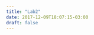```yaml
---
title: "Lab2"
date: 2017-12-09T18:07:15-03:00
draft: false
---
```


<div id="vis1" width=640>
    <script src="https://raw.githubusercontent.com/gabrielmla/portfolio/master/content/post/lab2-visuDeDadosP2-donut.js"></script>
</div>